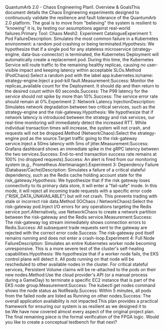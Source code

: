 QuantumArb 2.0 - Chaos Engineering Plan1. Overview & GoalsThis document details the Chaos Engineering experiments designed to continuously validate the resilience and fault tolerance of the QuantumArb 2.0 platform. The goal is to move from "believing" the system is resilient to "knowing" it is, by testing our assumptions against real-world failures.Primary Tool: Chaos Mesh2. Experiment CatalogueExperiment 1: Pod FailureDescription: Simulates the most common failure in a Kubernetes environment: a random pod crashing or being terminated.Hypothesis: We hypothesize that if a single pod for any stateless microservice (strategy-engine, data-bus-connector) is terminated, the Kubernetes Deployment will automatically create a replacement pod. During this time, the Kubernetes Service will route traffic to the remaining healthy replicas, causing no user-visible impact and keeping latency within acceptable SLOs.Method (PodChaos):Select a random pod with the label app.kubernetes.io/name: strategy-engine.Inject a pod-kill fault.Measurement:Success: Monitor the replicas_available count for the Deployment. It should dip and then return to the desired count within 60 seconds.Success: The P99 latency for the service should not spike by more than 10%.Success: The service error rate should remain at 0%.Experiment 2: Network Latency InjectionDescription: Simulates network degradation between two critical services, such as the strategy-engine and the risk-gateway.Hypothesis: We hypothesize that if network latency is introduced between the strategy and risk services, our real-time monitoring will immediately detect the increased RTT. While individual transaction times will increase, the system will not crash, and requests will not be dropped.Method (NetworkChaos):Select the strategy-engine pod as the source.Target traffic going to the risk-gateway service.Inject a 50ms latency with 5ms of jitter.Measurement:Success: Grafana dashboard shows an immediate spike in the gRPC latency between the two services.Success: End-to-end transaction success rate remains at 100% (no dropped requests).Success: An alert is fired from our monitoring system (e.g., Prometheus Alertmanager).Experiment 3: Dependency Failure (Database/Cache)Description: Simulates a failure of a critical stateful dependency, such as the Redis cache holding account state for the risk_gateway.Hypothesis: We hypothesize that if the risk gateway loses connectivity to its primary data store, it will enter a "fail-safe" mode. In this mode, it will reject all incoming trade requests with a specific error code ("RISK_DATA_UNAVAILABLE") but will not crash. This prevents trading with stale or incorrect risk data.Method (IOChaos / NetworkChaos):Select the risk-gateway pod.Inject I/O errors for any operations targeting the Redis service port.Alternatively, use NetworkChaos to create a network partition between the risk-gateway and the Redis service.Measurement:Success: The risk-gateway log stream immediately shows connection errors to Redis.Success: All subsequent trade requests sent to the gateway are rejected with the correct error code.Success: The risk-gateway pod itself remains running and does not enter a crash-loop.Experiment 4: Full Node FailureDescription: Simulates an entire Kubernetes worker node becoming unresponsive. This is a more severe test of the cluster's self-healing capabilities.Hypothesis: We hypothesize that if a worker node fails, the EKS control plane will detect it. All pods running on that node will be rescheduled to other available nodes in the cluster. For critical stateful services, Persistent Volume claims will be re-attached to the pods on their new nodes.Method:Use the cloud provider's API (or a manual process during a GameDay) to terminate a specific EC2 instance that is part of the EKS node group.Measurement:Success: The kubectl get nodes command shows the node status as NotReady.Success: Within 5 minutes, all pods from the failed node are listed as Running on other nodes.Success: The overall application availability is not impacted.This plan provides a practical framework for ensuring our system is as resilient as we designed it to be.We have now covered almost every aspect of the original project plan. The final remaining piece is the formal verification of the FPGA logic. Would you like to create a conceptual testbench for that next?

